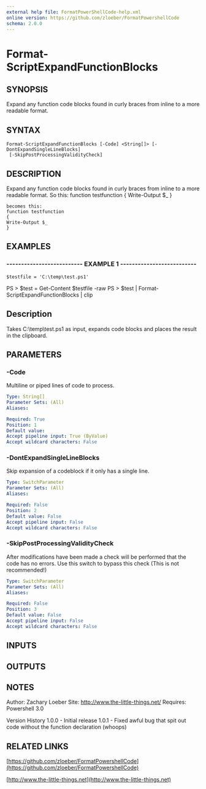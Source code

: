 ```yaml
---
external help file: FormatPowerShellCode-help.xml
online version: https://github.com/zloeber/FormatPowershellCode
schema: 2.0.0
---
```


# Format-ScriptExpandFunctionBlocks
## SYNOPSIS
Expand any function code blocks found in curly braces from inline to a more readable format.

## SYNTAX

```
Format-ScriptExpandFunctionBlocks [-Code] <String[]> [-DontExpandSingleLineBlocks]
 [-SkipPostProcessingValidityCheck]
```

## DESCRIPTION
Expand any function code blocks found in curly braces from inline to a more readable format.
So this:
    function testfunction { Write-Output $_ }
    
    becomes this:
    function testfunction
    {
    Write-Output $_
    }

## EXAMPLES

### -------------------------- EXAMPLE 1 --------------------------
```
$testfile = 'C:\temp\test.ps1'
```

PS \> $test = Get-Content $testfile -raw
PS \> $test | Format-ScriptExpandFunctionBlocks | clip

Description
-----------
Takes C:\temp\test.ps1 as input, expands code blocks and places the result in the clipboard.

## PARAMETERS

### -Code
Multiline or piped lines of code to process.

```yaml
Type: String[]
Parameter Sets: (All)
Aliases: 

Required: True
Position: 1
Default value: 
Accept pipeline input: True (ByValue)
Accept wildcard characters: False
```

### -DontExpandSingleLineBlocks
Skip expansion of a codeblock if it only has a single line.

```yaml
Type: SwitchParameter
Parameter Sets: (All)
Aliases: 

Required: False
Position: 2
Default value: False
Accept pipeline input: False
Accept wildcard characters: False
```

### -SkipPostProcessingValidityCheck
After modifications have been made a check will be performed that the code has no errors.
Use this switch to bypass this check 
(This is not recommended!)

```yaml
Type: SwitchParameter
Parameter Sets: (All)
Aliases: 

Required: False
Position: 3
Default value: False
Accept pipeline input: False
Accept wildcard characters: False
```

## INPUTS

## OUTPUTS

## NOTES
Author: Zachary Loeber
Site: http://www.the-little-things.net/
Requires: Powershell 3.0

Version History
1.0.0 - Initial release
1.0.1 - Fixed awful bug that spit out code without the function declaration (whoops)

## RELATED LINKS

[https://github.com/zloeber/FormatPowershellCode](https://github.com/zloeber/FormatPowershellCode)

[http://www.the-little-things.net](http://www.the-little-things.net)

